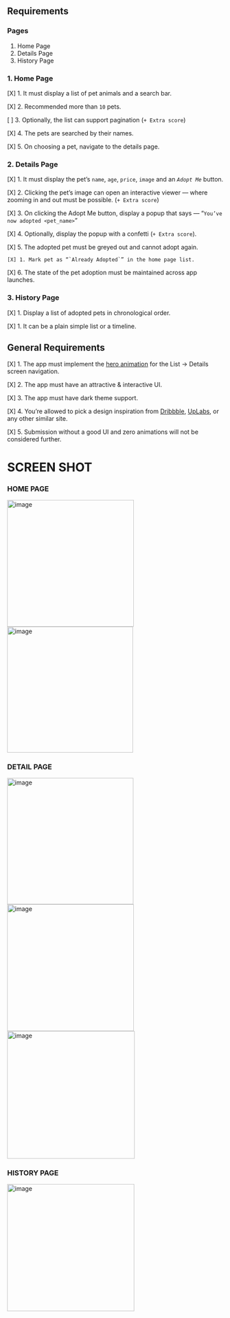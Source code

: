 ## Requirements

### Pages

1. Home Page
2. Details Page
3. History Page

### 1. Home Page

[X] 1. It must display a list of pet animals and a search bar.

[X] 2. Recommended more than `10` pets.

[ ] 3. Optionally, the list can support pagination (`+ Extra score`)

[X] 4. The pets are searched by their names.

[X] 5. On choosing a pet, navigate to the details page.

### 2. Details Page

[X] 1. It must display the pet’s `name`, `age`, `price`, `image` and an *`Adopt Me`* button.

[X] 2. Clicking the pet’s image can open an interactive viewer — where zooming in and out must be possible. (`+ Extra score`)

[X] 3. On clicking the Adopt Me button, display a popup that says — “`You’ve now adopted <pet_name>`”

[X] 4. Optionally, display the popup with a confetti (`+ Extra score`).

[X] 5. The adopted pet must be greyed out and cannot adopt again.

    [X] 1. Mark pet as “`Already Adopted`” in the home page list.
    
[X] 6. The state of the pet adoption must be maintained across app launches.


### 3. History Page

[X] 1. Display a list of adopted pets in chronological order.

   [X] 1. It can be a plain simple list or a timeline.
   

## General Requirements

[X] 1. The app must implement the [hero animation](https://docs.flutter.dev/development/ui/animations/hero-animations) for the List → Details screen navigation.

[X] 2. The app must have an attractive & interactive UI.

[X] 3. The app must have dark theme support.

[X] 4. You’re allowed to pick a design inspiration from [Dribbble](https://dribbble.com/), [UpLabs](https://www.uplabs.com/), or any other similar site.

[X] 5. Submission without a good UI and zero animations will not be considered further.


# SCREEN SHOT

### HOME PAGE

<img width="295" alt="image" src="https://github.com/gamerMafia/adopt_pets/assets/55837697/b102a623-331f-47fd-9627-4700adf4a5c1">

<img width="293" alt="image" src="https://github.com/gamerMafia/adopt_pets/assets/55837697/b616a562-eb34-4cd3-837e-9c6ba016bf78">



### DETAIL PAGE

<img width="294" alt="image" src="https://github.com/gamerMafia/adopt_pets/assets/55837697/264fa139-8e35-4002-b790-113ecceee042">

<img width="295" alt="image" src="https://github.com/gamerMafia/adopt_pets/assets/55837697/b05b464a-f9b5-4406-bdb7-10e3b8290e1a">

<img width="297" alt="image" src="https://github.com/gamerMafia/adopt_pets/assets/55837697/e91dc68b-942e-4feb-9a9e-6560a810f8f1">



### HISTORY PAGE

<img width="296" alt="image" src="https://github.com/gamerMafia/adopt_pets/assets/55837697/be3677d2-f476-4fe2-ac27-63eda60dcea9">
